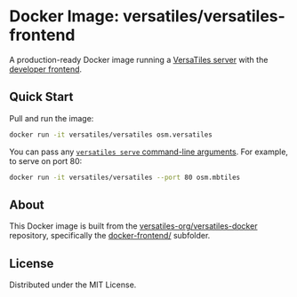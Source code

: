 # Docker Image: versatiles/versatiles-frontend

A production-ready Docker image running a [VersaTiles server](https://github.com/versatiles-org/versatiles-rs) with the [developer frontend](https://github.com/versatiles-org/versatiles-frontend).

## Quick Start

Pull and run the image:

```sh
docker run -it versatiles/versatiles osm.versatiles
```

You can pass any [`versatiles serve` command-line arguments](https://github.com/versatiles-org/versatiles-rs?tab=readme-ov-file#serve-tiles). For example, to serve on port 80:

```sh
docker run -it versatiles/versatiles --port 80 osm.mbtiles
```

## About

This Docker image is built from the [versatiles-org/versatiles-docker](https://github.com/versatiles-org/versatiles-docker) repository, specifically the [docker-frontend/](https://github.com/versatiles-org/versatiles-docker/tree/main/docker-frontend) subfolder.

## License

Distributed under the MIT License.